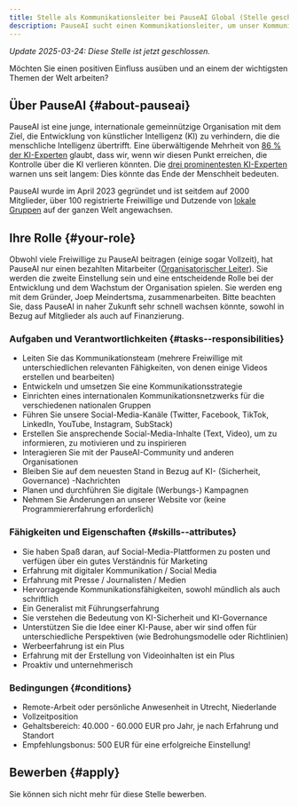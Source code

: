 ```yaml
---
title: Stelle als Kommunikationsleiter bei PauseAI Global (Stelle geschlossen)
description: PauseAI sucht einen Kommunikationsleiter, um unser Kommunikationsteam und unsere Social-Media-Kanäle zu leiten. Remote-Arbeit oder persönliche Anwesenheit in Utrecht, Niederlande.
---
```


_Update 2025-03-24: Diese Stelle ist jetzt geschlossen._

Möchten Sie einen positiven Einfluss ausüben und an einem der wichtigsten Themen der Welt arbeiten?

## Über PauseAI {#about-pauseai}

PauseAI ist eine junge, internationale gemeinnützige Organisation mit dem Ziel, die Entwicklung von künstlicher Intelligenz (KI) zu verhindern, die die menschliche Intelligenz übertrifft.
Eine überwältigende Mehrheit von [86 % der KI-Experten](https://wiki.aiimpacts.org/ai_timelines/predictions_of_human-level_ai_timelines/ai_timeline_surveys/2023_expert_survey_on_progress_in_ai) glaubt, dass wir, wenn wir diesen Punkt erreichen, die Kontrolle über die KI verlieren könnten.
Die [drei prominentesten KI-Experten](https://twitter.com/PauseAI/status/1734641804245455017) warnen uns seit langem: Dies könnte das Ende der Menschheit bedeuten.

PauseAI wurde im April 2023 gegründet und ist seitdem auf 2000 Mitglieder, über 100 registrierte Freiwillige und Dutzende von [lokale Gruppen](/communities) auf der ganzen Welt angewachsen.

## Ihre Rolle {#your-role}

Obwohl viele Freiwillige zu PauseAI beitragen (einige sogar Vollzeit), hat PauseAI nur einen bezahlten Mitarbeiter ([Organisatorischer Leiter](/2024-vacancy-organizing-director)).
Sie werden die zweite Einstellung sein und eine entscheidende Rolle bei der Entwicklung und dem Wachstum der Organisation spielen.
Sie werden eng mit dem Gründer, Joep Meindertsma, zusammenarbeiten.
Bitte beachten Sie, dass PauseAI in naher Zukunft sehr schnell wachsen könnte, sowohl in Bezug auf Mitglieder als auch auf Finanzierung.

### Aufgaben und Verantwortlichkeiten {#tasks--responsibilities}

- Leiten Sie das Kommunikationsteam (mehrere Freiwillige mit unterschiedlichen relevanten Fähigkeiten, von denen einige Videos erstellen und bearbeiten)
- Entwickeln und umsetzen Sie eine Kommunikationsstrategie
- Einrichten eines internationalen Kommunikationsnetzwerks für die verschiedenen nationalen Gruppen
- Führen Sie unsere Social-Media-Kanäle (Twitter, Facebook, TikTok, LinkedIn, YouTube, Instagram, SubStack)
- Erstellen Sie ansprechende Social-Media-Inhalte (Text, Video), um zu informieren, zu motivieren und zu inspirieren
- Interagieren Sie mit der PauseAI-Community und anderen Organisationen
- Bleiben Sie auf dem neuesten Stand in Bezug auf KI- (Sicherheit, Governance) -Nachrichten
- Planen und durchführen Sie digitale (Werbungs-) Kampagnen
- Nehmen Sie Änderungen an unserer Website vor (keine Programmiererfahrung erforderlich)

### Fähigkeiten und Eigenschaften {#skills--attributes}

- Sie haben Spaß daran, auf Social-Media-Plattformen zu posten und verfügen über ein gutes Verständnis für Marketing
- Erfahrung mit digitaler Kommunikation / Social Media
- Erfahrung mit Presse / Journalisten / Medien
- Hervorragende Kommunikationsfähigkeiten, sowohl mündlich als auch schriftlich
- Ein Generalist mit Führungserfahrung
- Sie verstehen die Bedeutung von KI-Sicherheit und KI-Governance
- Unterstützen Sie die Idee einer KI-Pause, aber wir sind offen für unterschiedliche Perspektiven (wie Bedrohungsmodelle oder Richtlinien)
- Werbeerfahrung ist ein Plus
- Erfahrung mit der Erstellung von Videoinhalten ist ein Plus
- Proaktiv und unternehmerisch

### Bedingungen {#conditions}

- Remote-Arbeit oder persönliche Anwesenheit in Utrecht, Niederlande
- Vollzeitposition
- Gehaltsbereich: 40.000 - 60.000 EUR pro Jahr, je nach Erfahrung und Standort
- Empfehlungsbonus: 500 EUR für eine erfolgreiche Einstellung!

## Bewerben {#apply}

Sie können sich nicht mehr für diese Stelle bewerben.
